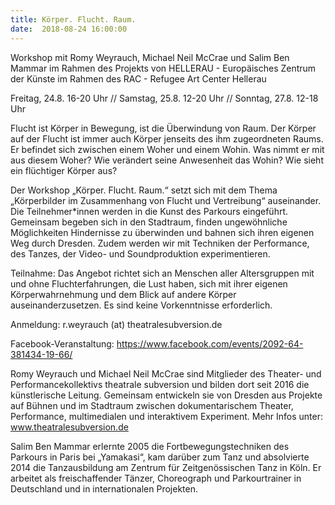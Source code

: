 ```yaml
---
title: Körper. Flucht. Raum.
date:  2018-08-24 16:00:00
---
```


Workshop mit Romy Weyrauch, Michael Neil McCrae und Salim Ben Mammar im Rahmen des Projekts von HELLERAU - Europäisches Zentrum der Künste im Rahmen des RAC - Refugee Art Center Hellerau



Freitag, 24.8. 16-20 Uhr // Samstag, 25.8. 12-20 Uhr // Sonntag, 27.8. 12-18 Uhr

Flucht ist Körper in Bewegung, ist die Überwindung von Raum. Der Körper auf
der Flucht ist immer auch Körper jenseits des ihm zugeordneten Raums. Er
befindet sich zwischen einem Woher und einem Wohin. Was nimmt er mit aus
diesem Woher? Wie verändert seine Anwesenheit das Wohin? Wie sieht ein
flüchtiger Körper aus?


Der Workshop „Körper. Flucht. Raum.“ setzt sich mit dem Thema „Körperbilder
im Zusammenhang von Flucht und Vertreibung“ auseinander. Die
Teilnehmer*innen werden in die Kunst des Parkours eingeführt. Gemeinsam
begeben sich in den Stadtraum, finden ungewöhnliche Möglichkeiten
Hindernisse zu überwinden und bahnen sich ihren eigenen Weg durch Dresden.
Zudem werden wir mit Techniken der Performance, des Tanzes, der Video- und
Soundproduktion experimentieren.


Teilnahme: Das Angebot richtet sich an Menschen aller Altersgruppen mit und
ohne Fluchterfahrungen, die Lust haben, sich mit ihrer eigenen
Körperwahrnehmung und dem Blick auf andere Körper auseinanderzusetzen. Es
sind keine Vorkenntnisse erforderlich.


Anmeldung: r.weyrauch (at) theatralesubversion.de

Facebook-Veranstaltung: <a href="https://www.facebook.com/events/2092-64-381434-19-66/">https://www.facebook.com/events/2092-64-381434-19-66/</a>

Romy Weyrauch und Michael Neil McCrae sind Mitglieder des Theater- und
Performancekollektivs theatrale subversion und bilden dort seit 2016 die
künstlerische Leitung. Gemeinsam entwickeln sie von Dresden aus Projekte
auf Bühnen und im Stadtraum zwischen dokumentarischem Theater, Performance,
multimedialen und interaktivem Experiment. Mehr Infos unter:
<a href="www.theatralesubversion.de">www.theatralesubversion.de</a>

Salim Ben Mammar erlernte 2005 die Fortbewegungstechniken des Parkours in
Paris bei „Yamakasi“, kam darüber zum Tanz und absolvierte 2014 die
Tanzausbildung am Zentrum für Zeitgenössischen Tanz in Köln. Er arbeitet
als freischaffender Tänzer, Choreograph und Parkourtrainer in Deutschland
und in internationalen Projekten.


